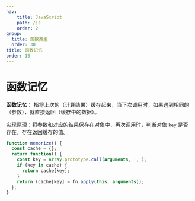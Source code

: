 ```yaml
---
nav:
    title: JavaScript
    path: /js
    order: 2
group:
  title: 函数类型
  order: 30
title: 函数记忆
order: 15
---
```


# 函数记忆

**函数记忆：** 指将上次的（计算结果）缓存起来，当下次调用时，如果遇到相同的（参数），就直接返回（缓存中的数据）。

实现原理：将参数和对应的结果保存在对象中，再次调用时，判断对象 `key` 是否存在，存在返回缓存的值。

```js
function memorize() {
  const cache = {};
  return function() {
    const key = Array.prototype.call(arguments, ',');
    if (key in cache) {
      return cache[key];
    }
    return (cache[key] = fn.apply(this, arguments));
  };
}
```

